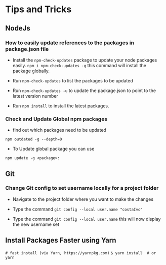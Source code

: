 # Tips and Tricks

## NodeJs

### How to easily update references to the packages in package.json file

- Install the `npm-check-updates` package to update your node packages easily.
  `npm i npm-check-updates -g` this command will install the package globally.

- Run `npm-check-updates` to list the packages to be updated

- Run `npm-check-updates -u` to update the package.json to point to the latest version number

- Run `npm install` to install the latest packages.

### Check and Update Global npm packages

- find out which packages need to be updated

`npm outdated -g --depth=0`

- To Update global package you can use 

`npm update -g <package>:`

## Git

### Change Git config to set username locally for a project folder

- Navigate to the project folder where you want to make the changes

- Type the command `git config --local user.name "costaIvo"`

- Type the command `git config --local user.name` this will now display the new username set


## Install Packages Faster using Yarn

`# fast install (via Yarn, https://yarnpkg.com)`
`$ yarn install  # or yarn`